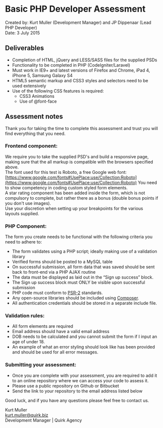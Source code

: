 # Basic PHP Developer Assessment
Created by: Kurt Muller (Development Manager) and JP Dippenaar (Lead PHP Developer)  
Date: 3 July 2015  

## Deliverables
* Completion of HTML, jQuery and LESS/SASS files for the supplied PSDs
* Functionality to be completed in PHP (CodeIgniter/Laravel)
* Must work in IE9+ and latest versions of Firefox and Chrome, iPad 4, iPhone 5, Samsung Galaxy S4
* HTML5 semantic markup and CSS3 styles and selectors need to be used extensively
* Use of the following CSS features is required:
  * CSS3 Animations
  * Use of @font-face

## Assessment notes
Thank you for taking the time to complete this assessment and trust you will find everything that you need.

### Frontend component:
We require you to take the supplied PSD's and build a responsive page, making sure that the all markup is compatible with the browsers specified above.  
The font used for this test is Roboto, a free Google web font: [https://www.google.com/fonts#UsePlace:use/Collection:Roboto](https://www.google.com/fonts#UsePlace:use/Collection:Roboto)
You need to show competency in coding custom styled form elements.   
A star rating component has been added inside the form, which is not compulsory to complete, but rather there as a bonus (double bonus points if you don't use images).  
Use your discretion when setting up your breakpoints for the various layouts supplied.  

### PHP Component:
The form you create needs to be functional with the following criteria you need to adhere to: 

* The form validates using a PHP script; ideally making use of a validation library
* Verified forms should be posted to a MySQL table
* On successful submission, all form data that was saved should be sent back to front-end via a PHP AJAX routine
* The data must be displayed as laid out in the “Sign up success” block.
* The Sign up success block must ONLY be visible upon successful submission
* PHP code must conform to [PSR-2](http://www.php-fig.org/psr/psr-2/) standards.
* Any open-source libraries should be included using [Composer](https://getcomposer.org/).
* All authentication credentials should be stored in a separate include file.

### Validation rules:
* All form elements are required
* Email address should have a valid email address
* DOB needs to be calculated and you cannot submit the form if I input an age of under 18.
* An example of what an error styling should look like has been provided and should be used for all error messages.

### Submitting your assessment:
* Once you are complete with your assessment, you are required to add it to an online repository where we can access your code to assess it.
* Please use a public repository on Github or Bitbucket
* Send the link to your repository to the email address listed below

Good luck, and if you have any questions please feel free to contact us.  

Kurt Muller  
kurt.muller@quirk.biz  
Development Manager | Quirk Agency

